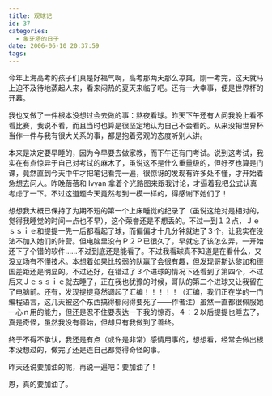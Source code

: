 ```yaml
---
title: 观球记
id: 37
categories:
  - 象牙塔的日子
date: 2006-06-10 20:37:59
tags:
---
```


今年上海高考的孩子们真是好福气啊，高考那两天那么凉爽，刚一考完，这天就马上迫不及待地蒸起人来，看来闷热的夏天来临了吧。还有一大幸事，便是世界杯的开幕。

我也又做了一件根本没想过会去做的事：熬夜看球。昨天下午还有人问我晚上看不看比赛，我说不看，而且当时也算是很坚定地认为自己不会看的。从来没把世界杯当作一件与我有很大关系的事，都是抱着旁观的态度听别人讲。

本来是决定要早睡的，因为今早要去做家教，而下午还有门考试。说到这考试，我实在有点惊异于自己对考试的麻木了，虽说这不是什么重量级的，但好歹也算是门课，竟然直到今天中午才把笔记看完一遍，很惊讶的发现有许多处不懂，才开始着急想去问人。昨晚蓓蓓和 lvyan 拿着个光路图来跟我讨论，才逼着我把公式认真考虑了一下。不过这道题今天竟然考到一模一样的，得感谢下她们了！

想想我大概已保持了为期不短的第一个上床睡觉的纪录了（虽说这绝对是相对的，觉得我睡觉的时间一点也不早），这个荣誉还是不想丢的。不过一到１２点，Ｊｅｓｓｉｅ和提提一先一后都看起了球，而偏偏才十几分钟就进了３个，让我实在没法不加入她们的阵营。但电脑里没有Ｐ２Ｐ已很久了，早就忘了该怎么弄，一开始还下了个错的软件……不过到底还是能看了。不过我看球真不知道是在看什么，又没立场有不懂技术。本想着如果比较弱的队赢了会很有趣，但发现哥斯达黎加和德国差距还是明显的。不过还好，在错过了３个进球的情况下还看到了第四个，不过后来Ｊｅｓｓｉｅ就去睡了，正在我也犹豫的时候，哥队的第二个进球又让我留在了电脑前。还有，发现提提竟然调起了汇编！！！！！（汇编，我们正在学的一门编程语言，这几天被这个东西搞得郁闷得要死了——作者注）虽然一直都很佩服她一心ｎ用的能力，但还是忍不住要表达一下我的惊奇。４：２以后提提也睡去了，真是奇怪，虽然我没有善始，但却只有我做到了善终。

终于不得不承认，我还是有点（或许是非常）感情用事的，想想看，经常会做出根本没想过的，做完了还是连自己都觉得奇怪的事。

昨天还说要加油的呢，再说一遍吧：要加油了！

恩，真的要加油了。
